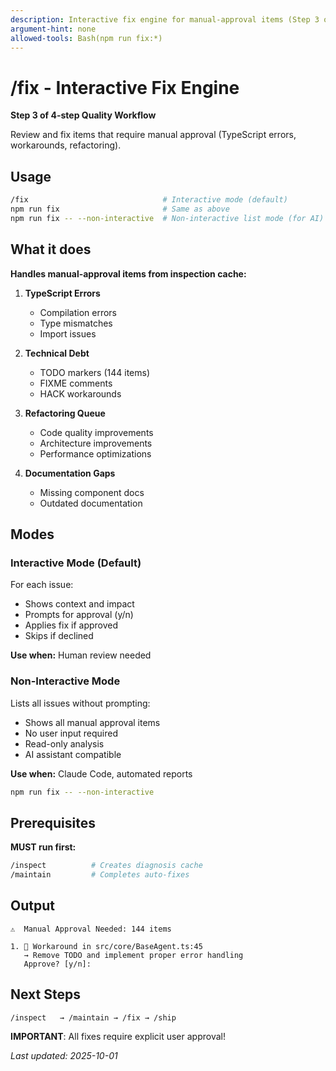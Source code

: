 ```yaml
---
description: Interactive fix engine for manual-approval items (Step 3 of 4-step workflow)
argument-hint: none
allowed-tools: Bash(npm run fix:*)
---
```


# /fix - Interactive Fix Engine

**Step 3 of 4-step Quality Workflow**

Review and fix items that require manual approval (TypeScript errors, workarounds, refactoring).

## Usage

```bash
/fix                              # Interactive mode (default)
npm run fix                       # Same as above
npm run fix -- --non-interactive  # Non-interactive list mode (for AI)
```

## What it does

**Handles manual-approval items from inspection cache:**

1. **TypeScript Errors**

   - Compilation errors
   - Type mismatches
   - Import issues

2. **Technical Debt**

   - TODO markers (144 items)
   - FIXME comments
   - HACK workarounds

3. **Refactoring Queue**

   - Code quality improvements
   - Architecture improvements
   - Performance optimizations

4. **Documentation Gaps**
   - Missing component docs
   - Outdated documentation

## Modes

### Interactive Mode (Default)

For each issue:

- Shows context and impact
- Prompts for approval (y/n)
- Applies fix if approved
- Skips if declined

**Use when:** Human review needed

### Non-Interactive Mode

Lists all issues without prompting:

- Shows all manual approval items
- No user input required
- Read-only analysis
- AI assistant compatible

**Use when:** Claude Code, automated reports

```bash
npm run fix -- --non-interactive
```

## Prerequisites

**MUST run first:**

```bash
/inspect          # Creates diagnosis cache
/maintain         # Completes auto-fixes
```

## Output

```
⚠️  Manual Approval Needed: 144 items

1. 🔴 Workaround in src/core/BaseAgent.ts:45
   → Remove TODO and implement proper error handling
   Approve? [y/n]:
```

## Next Steps

```bash
/inspect   → /maintain → /fix → /ship
```

**IMPORTANT**: All fixes require explicit user approval!

_Last updated: 2025-10-01_

